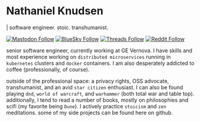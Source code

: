 <!-- <a rel="me" href="https://mastodon.online/@stoicswe">Mastodon</a> -->
# Nathaniel Knudsen
| software engineer. stoic. transhumanist.

[![Mastodon Follow](https://img.shields.io/badge/.-@stoicswe-purple?logo=mastodon)](https://mastodon.online/@stoicswe) [![BlueSky Follow](https://img.shields.io/badge/.-@stoicswe.com-lightblue?logo=bluesky)](https://bsky.app/profile/stoicswe.com) [![Threads Follow](https://img.shields.io/badge/.-@stoicswe-black?logo=threads)](https://www.threads.net/@stoicswe)  [![Reddit Follow](https://img.shields.io/badge/.-@kyyrell_-orange?logo=reddit)](https://www.reddit.com/user/kyyrell_/) 

senior software engineer, currently working at GE Vernova. I have skills and most experience working on `distributed microservices` running in `kubernetes` clusters and `docker` containers. I am also desperately addicted to coffee (professionally, of course).

outside of the professional space: a privacy rights, OSS advocate, transhumanist, and an avid `star citizen` enthusiast. I can also be found playing `dnd`, `world of warcraft`, and `warhammer` (both total war and table top). additionally, I tend to read a number of books, mostly on philosophies and scifi (my favorite being `Dune`). I actively practice `stoicism` and `zen` meditations. some of my side projects can be found here on github.
